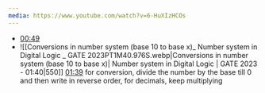 ```yaml
---
media: https://www.youtube.com/watch?v=6-HuXIzHCOs
---
```


- [00:49](https://www.youtube.com/watch?v=6-HuXIzHCOs&t=49#t=49.02) 
- ![[Conversions in number system (base 10 to base x)_ Number system in Digital Logic _ GATE 2023PT1M40.976S.webp|Conversions in number system (base 10 to base x)| Number system in Digital Logic | GATE 2023 - 01:40|550]] [01:39](https://www.youtube.com/watch?v=6-HuXIzHCOs&t=100#t=01:39.98) 
for conversion, divide the number by the base till 0 and then write in reverse order,
for decimals, keep multiplying 

 

 